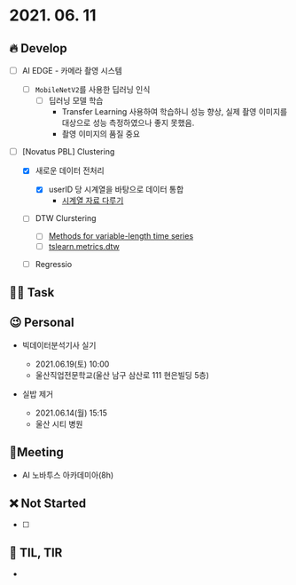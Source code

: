 # 2021. 06. 11

## 🔥 Develop

- [ ] AI EDGE - 카메라 촬영 시스템

  - [ ] `MobileNetV2`를 사용한 딥러닝 인식
    - [ ] 딥러닝 모델 학습
      - Transfer Learning 사용하여 학습하니 성능 향상, 실제 촬영 이미지를 대상으로 성능 측정하였으나 좋지 못했음.
      - 촬영 이미지의 품질 중요
- [ ] [Novatus PBL] Clustering
  - [x] 새로운 데이터 전처리
    - [x] userID 당 시계열을 바탕으로 데이터 통합
      * [시계열 자료 다루기](https://datascienceschool.net/01%20python/04.08%20%EC%8B%9C%EA%B3%84%EC%97%B4%20%EC%9E%90%EB%A3%8C%20%EB%8B%A4%EB%A3%A8%EA%B8%B0.html)
  - [ ] DTW Clurstering
    - [ ] [Methods for variable-length time series](https://tslearn.readthedocs.io/en/stable/variablelength.html#clustering)
    - [ ] [tslearn.metrics.dtw](https://tslearn.readthedocs.io/en/stable/gen_modules/metrics/tslearn.metrics.dtw.html)
  - [ ] Regressio





##  🏳‍🌈 Task






## 😉 Personal

* 빅데이터분석기사 실기
  * 2021.06.19(토) 10:00
  * 울산직업전문학교(울산 남구 삼산로 111 현은빌딩 5층)

* 실밥 제거
  * 2021.06.14(월) 15:15
  * 울산 시티 병원




## :dizzy: ​Meeting

* AI 노바투스 아카데미아(8h)



## ❌ Not Started

- [ ] 



## 📸 TIL, TIR

* 

